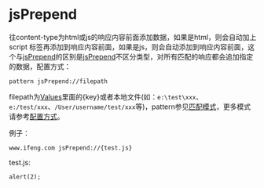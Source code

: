 # jsPrepend

往content-type为html或js的响应内容前面添加数据，如果是html，则会自动加上 script 标签再添加到响应内容前面，如果是js，则会自动添加到响应内容前面，这个与[jsPrepend](jsPrepend.html)的区别是[jsPrepend](jsPrepend.html)不区分类型，对所有匹配的响应都会追加指定的数据，配置方式：

	pattern jsPrepend://filepath
	
filepath为[Values](http://local.whistlejs.com/#values)里面的{key}或者本地文件(如：`e:\test\xxx`、`e:/test/xxx`、`/User/username/test/xxx`等)，pattern参见[匹配模式](../pattern.html)，更多模式请参考[配置方式](../mode.html)。

例子：

	www.ifeng.com jsPrepend://{test.js}
	
test.js:

	alert(2);
